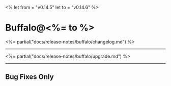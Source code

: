 <%
let from = "v0.14.5"
let to = "v0.14.6"
%>

# Buffalo@<%= to %>

<%= partial("docs/release-notes/buffalo/changelog.md") %>

---

<%= partial("docs/release-notes/buffalo/upgrade.md") %>

---

## Bug Fixes Only
